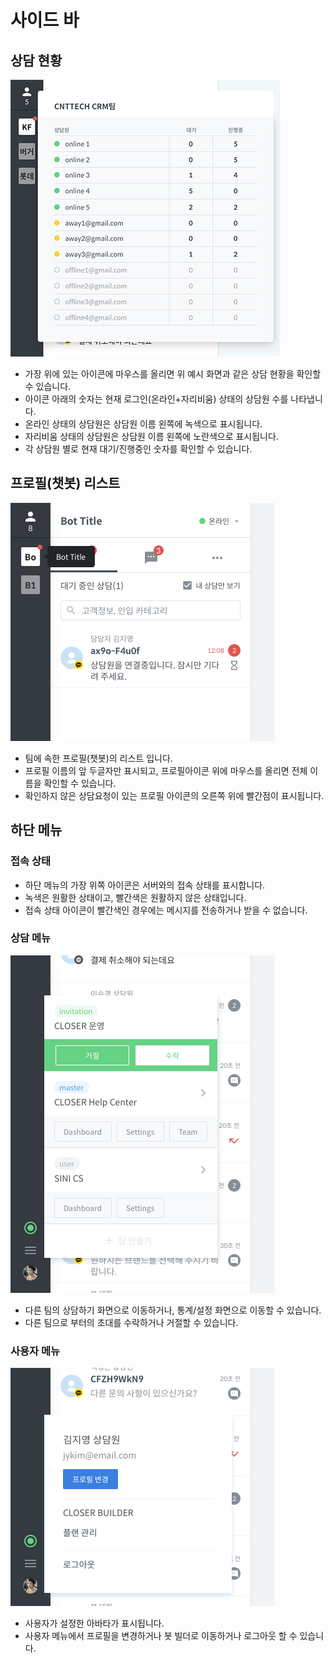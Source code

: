 # 사이드 바

## 상담 현황

![](../../.gitbook/assets/_update%20%282%29.png)

* 가장 위에 있는 아이콘에 마우스를 올리면 위 예시 화면과 같은 상담 현황을 확인할 수 있습니다.
* 아이콘 아래의 숫자는 현재 로그인\(온라인+자리비움\) 상태의 상담원 수를 나타냅니다.
* 온라인 상태의 상담원은 상담원 이름 왼쪽에 녹색으로 표시됩니다.
* 자리비움 상태의 상담원은 상담원 이름 왼쪽에 노란색으로 표시됩니다.
* 각 상담원 별로 현재 대기/진행중인 숫자를 확인할 수 있습니다.

## 프로필\(챗봇\) 리스트

![&#xD504;&#xB85C;&#xD544; &#xB9AC;&#xC2A4;&#xD2B8; &#xC608;&#xC2DC;](../../.gitbook/assets/openbeta_chat_-_.png)

* 팀에 속한 프로필\(챗봇\)의 리스트 입니다.
* 프로필 이름의 앞 두글자만 표시되고, 프로필아이콘 위에 마우스를 올리면 전체 이름을 확인할 수 있습니다.
* 확인하지 않은 상담요청이 있는 프로필 아이콘의 오른쪽 위에 빨간점이 표시됩니다.

## 하단 메뉴

### 접속 상태

* 하단 메뉴의 가장 위쪽 아이콘은 서버와의 접속 상태를 표시합니다.
* 녹색은 원활한 상태이고, 빨간색은 원활하지 않은 상태입니다.
* 접속 상태 아이콘이 빨간색인 경우에는 메시지를 전송하거나 받을 수 없습니다.

### 상담 메뉴

![&#xD300; &#xBA54;&#xB274; &#xD3BC;&#xCE68; &#xC608;&#xC2DC;](../../.gitbook/assets/openbeta_chat_-_-_list.png)

* 다른 팀의 상담하기 화면으로 이동하거나, 통계/설정 화면으로 이동할 수 있습니다.
* 다른 팀으로 부터의 초대를 수락하거나 거절할 수 있습니다.

### 사용자 메뉴

![&#xC0AC;&#xC6A9;&#xC790; &#xBA54;&#xB274; &#xD3BC;&#xCE68; &#xC608;&#xC2DC;](../../.gitbook/assets/openbeta_chat_-_%20%284%29.png)

* 사용자가 설정한 아바타가 표시됩니다.
* 사용자 메뉴에서 프로필을 변경하거나 봇 빌더로 이동하거나 로그아웃 할 수 있습니다.



